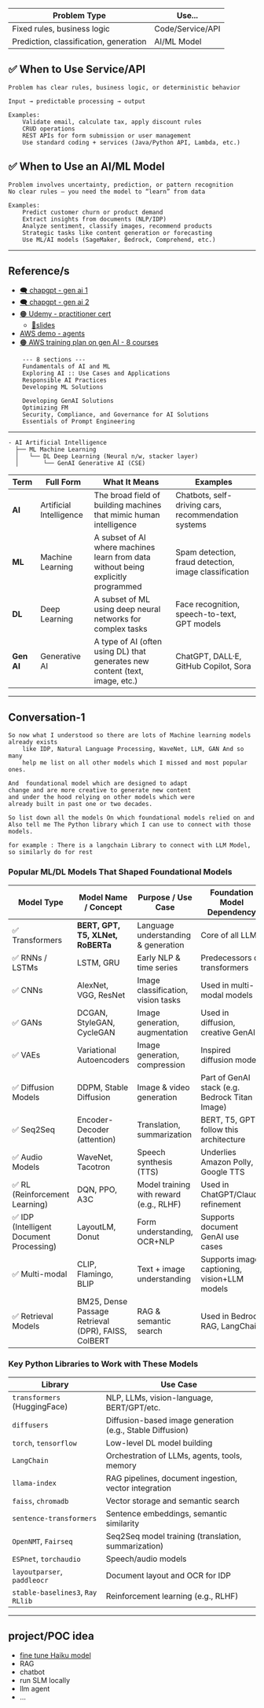 | Problem Type                           | Use...           |
| -------------------------------------- | ---------------- |
| Fixed rules, business logic            | Code/Service/API |
| Prediction, classification, generation | AI/ML Model      |

## ✅ When to Use Service/API
```
Problem has clear rules, business logic, or deterministic behavior

Input → predictable processing → output

Examples:
    Validate email, calculate tax, apply discount rules
    CRUD operations
    REST APIs for form submission or user management
    Use standard coding + services (Java/Python API, Lambda, etc.)
```

## ✅ When to Use an AI/ML Model
```
Problem involves uncertainty, prediction, or pattern recognition
No clear rules — you need the model to “learn” from data

Examples:
    Predict customer churn or product demand
    Extract insights from documents (NLP/IDP)
    Analyze sentiment, classify images, recommend products
    Strategic tasks like content generation or forecasting
    Use ML/AI models (SageMaker, Bedrock, Comprehend, etc.)
```

---
## Reference/s
- [🗨️ chapgpt - gen ai 1](https://chatgpt.com/c/685dfae8-a808-800d-bc8c-4d992926601d) 
- [🗨️ chapgpt - gen ai 2](https://chatgpt.com/c/685e3233-8420-800d-a08a-2cd8b933dad6)
- [🟠 Udemy - practitioner cert ](https://www.udemy.com/course/aws-ai-practitioner-certified/learn/lecture/44901525?start=15#overview)
    - [🔸slides](https://courses.datacumulus.com/downloads/certified-ai-practitioner-9u8/)
- [AWS demo - agents](https://aistylist.awsplayer.com/)
- [🟠 AWS training plan on gen AI - 8 courses](https://skillbuilder.aws/learning-plan/G8ENMJ5QBE/aws-artificial-intelligence-practitioner-learning-plan/SU2A1EJM1A)

```
    --- 8 sections ---
    Fundamentals of AI and ML
    Exploring AI :: Use Cases and Applications
    Responsible AI Practices
    Developing ML Solutions
  
    Developing GenAI Solutions
    Optimizing FM
    Security, Compliance, and Governance for AI Solutions
    Essentials of Prompt Engineering
```

---

```
- AI Artificial Intelligence
  ├── ML Machine Learning
  │   └── DL Deep Learning (Neural n/w, stacker layer)
  │       └── GenAI Generative AI (CSE)

``` 

| Term       | Full Form               | What It Means                                                                     | Examples                                              |
| ---------- | ----------------------- | --------------------------------------------------------------------------------- | ----------------------------------------------------- |
| **AI**     | Artificial Intelligence | The broad field of building machines that mimic human intelligence                | Chatbots, self-driving cars, recommendation systems   |
| **ML**     | Machine Learning        | A subset of AI where machines learn from data without being explicitly programmed | Spam detection, fraud detection, image classification |
| **DL**     | Deep Learning           | A subset of ML using deep neural networks for complex tasks                       | Face recognition, speech-to-text, GPT models          |
| **Gen AI** | Generative AI           | A type of AI (often using DL) that generates new content (text, image, etc.)      | ChatGPT, DALL·E, GitHub Copilot, Sora                 |

---
## Conversation-1 
```
So now what I understood so there are lots of Machine learning models already exists 
    like IDP, Natural Language Processing, WaveNet, LLM, GAN And so many 
    help me list on all other models which I missed and most popular ones.
     
And  foundational model which are designed to adapt  
change and are more creative to generate new content
and under the hood relying on other models which were 
already built in past one or two decades.

So list down all the models On which foundational models relied on and 
Also tell me The Python library which I can use to connect with those models.
 
for example : There is a langchain Library to connect with LLM Model, so similarly do for rest
```
###  Popular ML/DL Models That Shaped Foundational Models
| **Model Type**                          | **Model Name / Concept**                            | **Purpose / Use Case**                  | **Foundation Model Dependency**                | **Python Library**                                   |
| --------------------------------------- | --------------------------------------------------- | --------------------------------------- | ---------------------------------------------- | ---------------------------------------------------- |
| ✅ Transformers                          | **BERT, GPT, T5, XLNet, RoBERTa**                   | Language understanding & generation     | Core of all LLMs                               | `transformers` (HuggingFace), `LangChain`            |
| ✅ RNNs / LSTMs                          | LSTM, GRU                                           | Early NLP & time series                 | Predecessors of transformers                   | `keras`, `torch.nn`                                  |
| ✅ CNNs                                  | AlexNet, VGG, ResNet                                | Image classification, vision tasks      | Used in multi-modal models                     | `torchvision`, `tensorflow.keras.applications`       |
| ✅ GANs                                  | DCGAN, StyleGAN, CycleGAN                           | Image generation, augmentation          | Used in diffusion, creative GenAI              | `tensorflow`, `torch`, `diffusers`                   |
| ✅ VAEs                                  | Variational Autoencoders                            | Image generation, compression           | Inspired diffusion models                      | `Pyro`, `TensorFlow Probability`                     |
| ✅ Diffusion Models                      | DDPM, Stable Diffusion                              | Image & video generation                | Part of GenAI stack (e.g. Bedrock Titan Image) | `diffusers`, `comfyui`, `invokeAI`                   |
| ✅ Seq2Seq                               | Encoder-Decoder (attention)                         | Translation, summarization              | BERT, T5, GPT follow this architecture         | `OpenNMT`, `Fairseq`, `transformers`                 |
| ✅ Audio Models                          | WaveNet, Tacotron                                   | Speech synthesis (TTS)                  | Underlies Amazon Polly, Google TTS             | `ESPnet`, `torchaudio`                               |
| ✅ RL (Reinforcement Learning)           | DQN, PPO, A3C                                       | Model training with reward (e.g., RLHF) | Used in ChatGPT/Claude refinement              | `stable-baselines3`, `Ray RLlib`                     |
| ✅ IDP (Intelligent Document Processing) | LayoutLM, Donut                                     | Form understanding, OCR+NLP             | Supports document GenAI use cases              | `transformers`, `paddleocr`, `layoutparser`          |
| ✅ Multi-modal                           | CLIP, Flamingo, BLIP                                | Text + image understanding              | Supports image captioning, vision+LLM models   | `transformers`, `OpenCLIP`, `vision-language-models` |
| ✅ Retrieval Models                      | BM25, Dense Passage Retrieval (DPR), FAISS, ColBERT | RAG & semantic search                   | Used in Bedrock RAG, LangChain                 | `faiss`, `chromadb`, `sentence-transformers`         |


### Key Python Libraries to Work with These Models
| **Library**                      | **Use Case**                                              |
| -------------------------------- | --------------------------------------------------------- |
| `transformers` (HuggingFace)     | NLP, LLMs, vision-language, BERT/GPT/etc.                 |
| `diffusers`                      | Diffusion-based image generation (e.g., Stable Diffusion) |
| `torch`, `tensorflow`            | Low-level DL model building                               |
| `LangChain`                      | Orchestration of LLMs, agents, tools, memory              |
| `llama-index`                    | RAG pipelines, document ingestion, vector integration     |
| `faiss`, `chromadb`              | Vector storage and semantic search                        |
| `sentence-transformers`          | Sentence embeddings, semantic similarity                  |
| `OpenNMT`, `Fairseq`             | Seq2Seq model training (translation, summarization)       |
| `ESPnet`, `torchaudio`           | Speech/audio models                                       |
| `layoutparser`, `paddleocr`      | Document layout and OCR for IDP                           |
| `stable-baselines3`, `Ray RLlib` | Reinforcement learning (e.g., RLHF)                       |

---
## project/POC idea
- [fine tune Haiku model](https://chatgpt.com/c/68621d61-7174-800d-87b4-487c189953d3)
- RAG
- chatbot
- run SLM locally
- llm agent
- ...
